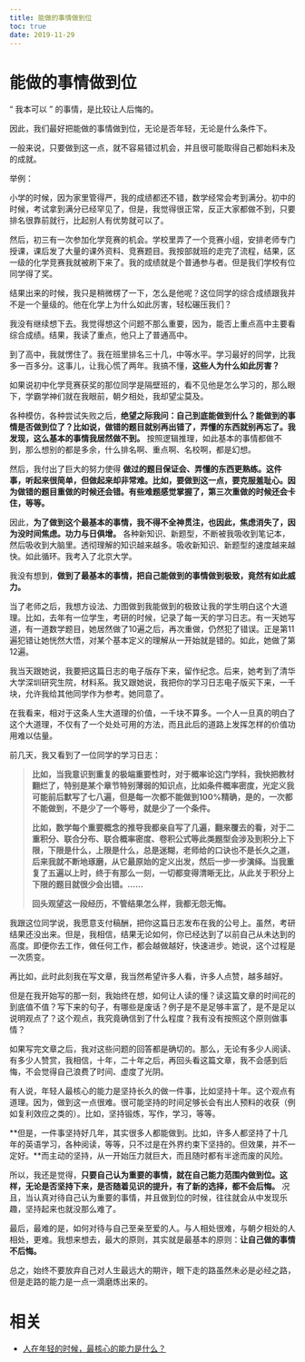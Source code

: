 ```yaml
---
title: 能做的事情做到位
toc: true
date: 2019-11-29
---
```

# 能做的事情做到位

“ 我本可以 ” 的事情，是比较让人后悔的。

因此，我们最好把能做的事情做到位，无论是否年轻，无论是什么条件下。

一般来说，只要做到这一点，就不容易错过机会，并且很可能取得自己都始料未及的成就。

举例：

小学的时候，因为家里管得严，我的成绩都还不错，数学经常会考到满分。初中的时候，考试拿到满分已经罕见了，但是，我觉得很正常，反正大家都做不到，只要排名很靠前就行，比起别人有优势就可以了。

然后，初三有一次参加化学竞赛的机会。学校里弄了一个竞赛小组，安排老师专门授课，课后发了大量的课外资料、竞赛题目。我按部就班的走完了流程，结果，区一级的化学竞赛我就被刷下来了。我的成绩就是个普通参与者。但是我们学校有位同学得了奖。

结果出来的时候，我只是稍微楞了一下，怎么是他呢？这位同学的综合成绩跟我并不是一个量级的。他在化学上为什么如此厉害，轻松碾压我们？

我没有继续想下去。我觉得想这个问题不那么重要，因为，能否上重点高中主要看综合成绩。结果，我读了重点，他只上了普通高中。

到了高中，我就愣住了。我在班里排名三十几，中等水平。学习最好的同学，比我多一百多分。这事儿，让我心慌了两年。我搞不懂，**这些人为什么如此厉害？**

如果说初中化学竞赛获奖的那位同学是隔壁班的，看不见他是怎么学习的，那么眼下，学霸学神们就在我眼前，朝夕相处，我却望尘莫及。

各种模仿，各种尝试失败之后，**绝望之际我问：自己到底能做到什么？能做到的事情是否做到位了？比如说，做错的题目就别再出错了，弄懂的东西就别再忘了。我发现，这么基本的事情我居然做不到。** 按照逻辑推理，如此基本的事情都做不到，那么想别的都是多余，什么排名啊、重点啊、名校啊，都是幻想。

然后，我付出了巨大的努力使得 **做过的题目保证会、弄懂的东西更熟练。这件事，听起来很简单，但做起来却非常难。比如，要做到这一点，要克服羞耻心。因为做错的题目重做的时候还会错。有些难题感觉掌握了，第三次重做的时候还会卡住，等等。**

因此，**为了做到这个最基本的事情，我不得不全神贯注，也因此，焦虑消失了，因为没时间焦虑。功力与日俱增。** 各种新知识、新题型，不断被我吸收到笔记本，然后吸收到大脑里。透彻理解的知识越来越多。吸收新知识、新题型的速度越来越快。如此循环。我考入了北京大学。

我没有想到，**做到了最基本的事情，把自己能做到的事情做到极致，竟然有如此威力。**

当了老师之后，我想方设法、力图做到我能做到的极致让我的学生明白这个大道理。比如，去年有一位学生，考研的时候，记录了每一天的学习日志。有一天她写道，有一道数学题目，她居然做了10遍之后，再次重做，仍然犯了错误。正是第11遍犯错让她恍然大悟，对某个基本定义的理解从一开始就是错的。如此，她做了第12遍。

我当天跟她说，我要把这篇日志的电子版存下来，留作纪念。后来，她考到了清华大学深圳研究生院，材料系。我又跟她说，我把你的学习日志电子版买下来，一千块，允许我给其他同学作为参考。她同意了。

在我看来，相对于这条人生大道理的价值，一千块不算多。一个人一旦真的明白了这个大道理，不仅有了一个处处可用的方法，而且此后的道路上发挥怎样的价值功用难以估量。

前几天，我又看到了一位同学的学习日志：

> **比如，当我意识到重复的极端重要性时，对于概率论这门学科，我快把教材翻烂了，特别是某个章节特别薄弱的知识点，比如条件概率密度，光定义我可能前后默写了七八遍，但是每一次都不能做到100%精确，是的，一次都不能做到，不是少了一个等号，就是少了一个条件。**
>
> **比如，数学每个重要概念的推导我都亲自写了几遍，翻来覆去的看，对于二重积分、联合分布、联合概率密度、卷积公式等此类题型会涉及到积分上下限，下限是什么，上限是什么，总是迷糊，老师给的口诀也不是长久之道，后来我就不断地琢磨，从它最原始的定义出发，然后一步一步演绎。当我重复了五遍以上时，终于有那么一刻，一切都变得清晰无比，从此关于积分上下限的题目就很少会出错。……**
>
> **回头观望这一段经历，不管结果怎么样，我都无怨无悔。**

我跟这位同学说，我愿意支付稿酬，把你这篇日志发布在我的公号上。虽然，考研结果还没出来。但是，我相信，结果无论如何，你已经达到了以前自己从未达到的高度。即便你去工作，做任何工作，都会越做越好，快速进步。她说，这个过程是一次质变。

再比如，此时此刻我在写文章，我当然希望许多人看，许多人点赞，越多越好。

但是在我开始写的那一刻，我始终在想，如何让人读的懂？读这篇文章的时间花的到底值不值？写下来的句子，有哪些是废话？例子是不是足够丰富了，是不是足以说明观点了？这个观点，我究竟确信到了什么程度？我有没有按照这个原则做事情？

如果写完文章之后，我对这些问题的回答都是确切的。那么，无论有多少人阅读、有多少人赞赏，我相信，十年，二十年之后，再回头看这篇文章，我不会感到后悔，不会觉得自己浪费了时间、虚度了光阴。

有人说，年轻人最核心的能力是坚持长久的做一件事，比如坚持十年。这个观点有道理。因为，做到这一点很难。很可能坚持的时间足够长会有出人预料的收获（例如复利效应之类的）。比如，坚持锻炼，写作，学习，等等。

**但是，一件事坚持好几年，其实很多人都能做到。比如，许多人都坚持了十几年的英语学习，各种阅读，等等，只不过是在外界约束下坚持的。但效果，并不一定好。**而主动的坚持，从一开始压力就巨大，而且随时都有半途而废的风险。

所以，我还是觉得，**只要自己认为重要的事情，就在自己能力范围内做到位。这样，无论是否坚持下来，是否随着见识的提升，有了新的选择，都不会后悔。** 况且，当认真对待自己认为重要的事情，并且做到位的时候，往往就会从中发现乐趣，坚持起来也就没那么难了。

最后，最难的是，如何对待与自己至亲至爱的人。与人相处很难，与朝夕相处的人相处，更难。我想来想去，最大的原则，其实就是最基本的原则：**让自己做的事情不后悔。**

总之，始终不要放弃自己对人生最远大的期许，眼下走的路虽然未必是必经之路，但是走路的能力是一点一滴磨炼出来的。


# 相关

- [人在年轻的时候，最核心的能力是什么？](https://www.zhihu.com/question/303482683)
